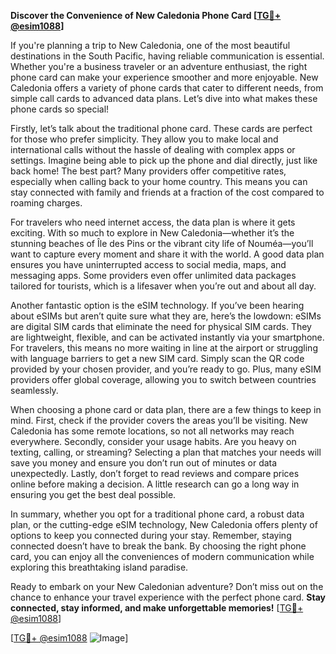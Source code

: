 **Discover the Convenience of New Caledonia Phone Card [[TG💪+ @esim1088](https://t.me/s/esim1088)]**

If you're planning a trip to New Caledonia, one of the most beautiful destinations in the South Pacific, having reliable communication is essential. Whether you're a business traveler or an adventure enthusiast, the right phone card can make your experience smoother and more enjoyable. New Caledonia offers a variety of phone cards that cater to different needs, from simple call cards to advanced data plans. Let’s dive into what makes these phone cards so special!

Firstly, let’s talk about the traditional phone card. These cards are perfect for those who prefer simplicity. They allow you to make local and international calls without the hassle of dealing with complex apps or settings. Imagine being able to pick up the phone and dial directly, just like back home! The best part? Many providers offer competitive rates, especially when calling back to your home country. This means you can stay connected with family and friends at a fraction of the cost compared to roaming charges.

For travelers who need internet access, the data plan is where it gets exciting. With so much to explore in New Caledonia—whether it’s the stunning beaches of Île des Pins or the vibrant city life of Nouméa—you’ll want to capture every moment and share it with the world. A good data plan ensures you have uninterrupted access to social media, maps, and messaging apps. Some providers even offer unlimited data packages tailored for tourists, which is a lifesaver when you’re out and about all day.

Another fantastic option is the eSIM technology. If you’ve been hearing about eSIMs but aren’t quite sure what they are, here’s the lowdown: eSIMs are digital SIM cards that eliminate the need for physical SIM cards. They are lightweight, flexible, and can be activated instantly via your smartphone. For travelers, this means no more waiting in line at the airport or struggling with language barriers to get a new SIM card. Simply scan the QR code provided by your chosen provider, and you’re ready to go. Plus, many eSIM providers offer global coverage, allowing you to switch between countries seamlessly.

When choosing a phone card or data plan, there are a few things to keep in mind. First, check if the provider covers the areas you’ll be visiting. New Caledonia has some remote locations, so not all networks may reach everywhere. Secondly, consider your usage habits. Are you heavy on texting, calling, or streaming? Selecting a plan that matches your needs will save you money and ensure you don’t run out of minutes or data unexpectedly. Lastly, don’t forget to read reviews and compare prices online before making a decision. A little research can go a long way in ensuring you get the best deal possible.

In summary, whether you opt for a traditional phone card, a robust data plan, or the cutting-edge eSIM technology, New Caledonia offers plenty of options to keep you connected during your stay. Remember, staying connected doesn’t have to break the bank. By choosing the right phone card, you can enjoy all the conveniences of modern communication while exploring this breathtaking island paradise.

Ready to embark on your New Caledonian adventure? Don’t miss out on the chance to enhance your travel experience with the perfect phone card. **Stay connected, stay informed, and make unforgettable memories!** [[TG💪+ @esim1088](https://t.me/s/esim1088)]

[[TG💪+ @esim1088](https://t.me/s/esim1088) ![Image](https://i.postimg.cc/Y0z9fWf4/image.png)]